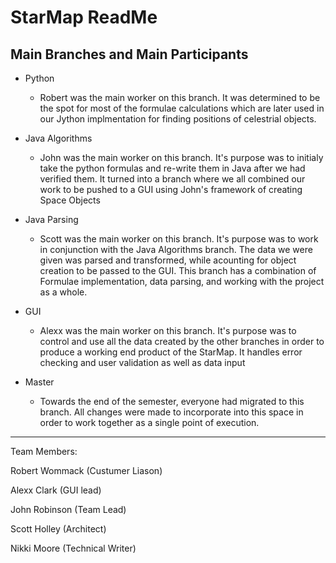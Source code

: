 # StarMap ReadMe 

## Main Branches and Main Participants
- Python
  - Robert was the main worker on this branch. It was determined to be the spot for most of the formulae calculations which are later used in our Jython implmentation for finding positions of celestrial objects.

- Java Algorithms
  - John was the main worker on this branch. It's purpose was to initialy take the python formulas and re-write them in Java after we had verified them. It turned into a branch where we all combined our work to be pushed to a GUI using John's framework of creating Space Objects

- Java Parsing
  - Scott was the main worker on this branch. It's purpose was to work in conjunction with the Java Algorithms branch. The data we were given was parsed and transformed, while acounting for object creation to be passed to the GUI. This branch has a combination of Formulae implementation, data parsing, and working with the project as a whole.

- GUI
  - Alexx was the main worker on this branch. It's purpose was to control and use all the data created by the other branches in order to produce a working end product of the StarMap. It handles error checking and user validation as well as data input

- Master
  - Towards the end of the semester, everyone had migrated to this branch. All changes were made to incorporate into this space in order to work together as a single point of execution. 

---
Team Members:

Robert Wommack (Custumer Liason)

Alexx Clark (GUI lead)

John Robinson (Team Lead)

Scott Holley (Architect)

Nikki Moore (Technical Writer)
